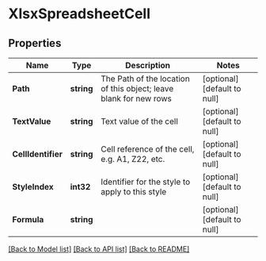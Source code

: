 # XlsxSpreadsheetCell

## Properties
Name | Type | Description | Notes
------------ | ------------- | ------------- | -------------
**Path** | **string** | The Path of the location of this object; leave blank for new rows | [optional] [default to null]
**TextValue** | **string** | Text value of the cell | [optional] [default to null]
**CellIdentifier** | **string** | Cell reference of the cell, e.g. A1, Z22, etc. | [optional] [default to null]
**StyleIndex** | **int32** | Identifier for the style to apply to this style | [optional] [default to null]
**Formula** | **string** |  | [optional] [default to null]

[[Back to Model list]](../README.md#documentation-for-models) [[Back to API list]](../README.md#documentation-for-api-endpoints) [[Back to README]](../README.md)


